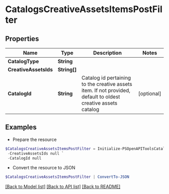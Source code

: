 # CatalogsCreativeAssetsItemsPostFilter
## Properties

Name | Type | Description | Notes
------------ | ------------- | ------------- | -------------
**CatalogType** | **String** |  | 
**CreativeAssetsIds** | **String[]** |  | 
**CatalogId** | **String** | Catalog id pertaining to the creative assets item. If not provided, default to oldest creative assets catalog | [optional] 

## Examples

- Prepare the resource
```powershell
$CatalogsCreativeAssetsItemsPostFilter = Initialize-PSOpenAPIToolsCatalogsCreativeAssetsItemsPostFilter  -CatalogType null `
 -CreativeAssetsIds null `
 -CatalogId null
```

- Convert the resource to JSON
```powershell
$CatalogsCreativeAssetsItemsPostFilter | ConvertTo-JSON
```

[[Back to Model list]](../README.md#documentation-for-models) [[Back to API list]](../README.md#documentation-for-api-endpoints) [[Back to README]](../README.md)

